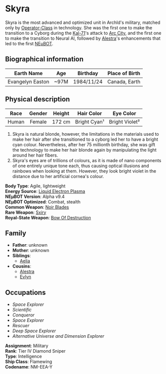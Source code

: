 # Skyra

Skyra is the most advanced and optimized unit in ArchId's military, matched only by [Operator-Class][OperatorClass] in
technology. She was the first one to make the transition to a Cyborg during the [Kal-71]'s attack to
[Arc City][ArcCity], and the first one to make the transition to Neural AI, followed by [Alestra]'s enhancements that
led to the first [NEμBOT].

## Biographical information

| Earth Name       | Age  | Birthday   | Place of Birth |
| :--------------: | :--: | :--------: | :------------: |
| Evangelyn Easton | ~97M | 1984/11/24 | Canada, Earth  |

## Physical description

| Race  | Gender | Height | Hair Color   | Eye Color      |
| :---: | :----: | :----: | :----------: | :------------: |
| Human | Female | 172 cm | Bright Cyan¹ | Bright Violet² |

1. Skyra is natural blonde, however, the limitations in the materials used to make her hair after she transitioned to a
cyborg led her to have a bright cyan colour. Nevertheless, after her 75 millionth birthday, she was gift the technology
to make her hair blonde again by manipulating the light around her hair fibers.
1. Skyra's eyes are of trillions of colours, as it is made of nano components of one entirely unique tone each, thus
causing optical illusions and rainbows when looking at them. However, they look bright violet in the distance due to her
artificial cornea's colour.

**Body Type**: Agile, lightweight  
**Energy Source**: [Liquid Electron Plasma][LiquidElectronPlasma]  
**NEμBOT Version**: Alpha v9.4  
**NEμBOT Optimized**: Combat, stealth  
**Common Weapon**: [Noir Blades][NoirBlades]  
**Rare Weapon**: [Sxiry]  
**Royal-State Weapon**: [Bow Of Destruction][BowOfDestruction]  

## Family

- **Father**: unknown
- **Mother**: unknown
- **Siblings**:
    - [Aelia]
- **Cousins**:
    - [Alestra]
    - [Evlyn]

## Occupations

- *Space Explorer*
- *Scientific*
- *Conqueror*
- *Space Explorer*
- *Rescuer*
- *Deep Space Explorer*
- *Alternative Universe and Dimension Explorer*

**Assignment**: Military  
**Rank**: Tier IV Diamond Sniper  
**Type**: Intelligence  
**Ship Class**: Flamewing  
**Codename**: NM-EEA-Y  

[OperatorClass]: ../../classes/operator.md
[Kal-71]: ../../factions/kal-71.md
[ArcCity]: ../../cities/arc-city.md
[NEμBOT]: ../../concepts/neubot.md
[LiquidElectronPlasma]: ../../materials/liquid-electron-plasma.md
[NoirBlades]: ../../weapons/noir-blades.md
[Sxiry]: ../../weapons/sxiry.md
[BowOfDestruction]: ../../weapons/bow-of-destruction.md
[Aelia]: ../aelia.md
[Alestra]: ../alestra.md
[Evlyn]: ../evlyn.md
